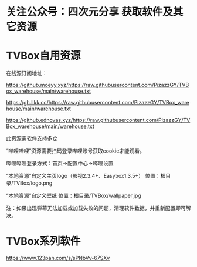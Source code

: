 # 关注公众号：四次元分享 获取软件及其它资源

# TVBox自用资源

在线源订阅地址：

https://github.moeyy.xyz/https://raw.githubusercontent.com/PizazzGY/TVBox_warehouse/main/warehouse.txt

https://gh.llkk.cc/https://raw.githubusercontent.com/PizazzGY/TVBox_warehouse/main/warehouse.txt

https://github.ednovas.xyz/https://raw.githubusercontent.com/PizazzGY/TVBox_warehouse/main/warehouse.txt

此资源需软件支持多仓

“哔哩哔哩”资源需要扫码登录哔哩账号获取cookie才能观看。

哔哩哔哩登录方式：首页→配置中心→哔哩设置

“本地资源”自定义主页logo（影视2.3.4+、Easybox1.3.5+）
位置：根目录/TVBox/logo.png

“本地资源”自定义壁纸
位置：根目录/TVBox/wallpaper.jpg

注：如果出现弹幕无法加载或加载失败的问题，清理软件数据，并重新配置即可解决。

# TVBox系列软件

https://www.123pan.com/s/sPNbVv-67SXv
